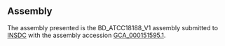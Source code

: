 

Assembly
--------

The assembly presented is the BD\_ATCC18188\_V1 assembly submitted to
[INSDC](http://www.insdc.org) with the assembly accession
[GCA\_000151595.1](http://www.ebi.ac.uk/ena/data/view/GCA_000151595.1).
